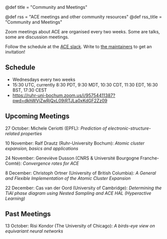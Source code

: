 @def title = "Community and Meetings"
<!-- @def hascode = true -->
@def rss = "ACE meetings and other community resources"
@def rss_title = "Community and Meetings"
<!-- @def rss_pubdate = Date(2019, 5, 1) -->
<!-- @def tags = ["syntax", "code", "image"] -->

Zoom meetings about ACE are organised every two weeks. Some are talks, some are discussion meetings. 

Follow the schedule at the [ACE slack](http://ace-sbt8470.slack.com). Write to [the maintainers](/contact/) to get an invitation!

## Schedule 

* Wednesdays every two weeks
* 15:30 UTC, currently 8:30 PDT, 9:30 MDT, 10:30 CDT, 11:30 EDT, 16:30 BST, 17:30 CEST
* https://ruhr-uni-bochum.zoom.us/j/95754411387?pwd=dkhWVjZwRjQxL09iRTJLa0xKdGF2Zz09


## Upcoming Meetings 

27 October: Michele Ceriotti (EPFL): _Prediction of electronic-structure-related properties_

10 November: Ralf Drautz (Ruhr-University Bochum): _Atomic cluster expansion, basics and applications_

24 November: Geneviève Dusson (CNRS & Université Bourgogne Franche-Comté): _Convergence rates for ACE_

8 December: Christoph Ortner (University of British Columbia): _A General and Flexible Implementation of the Atomic Cluster Expansion_

22 December: Cas van der Oord (University of Cambridge): _Determining the TiAl phase diagram using Nested Sampling and ACE HAL (Hyperactive Learning)_


## Past Meetings 

13 October: Risi Kondor (The University of Chicago): _A birds-eye view on equivariant neural networks_

